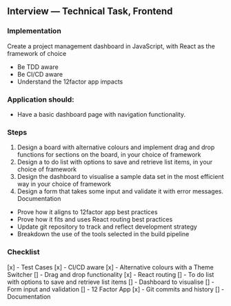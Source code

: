 Interview — Technical Task, Frontend
---
### Implementation

Create a project management dashboard in JavaScript, with React as the framework of choice
* Be TDD aware
* Be CI/CD aware
* Understand the 12factor app impacts

### Application should:
* Have a basic dashboard page with navigation functionality.

### Steps
1. Design a board with alternative colours and implement drag and drop functions for sections on the
board, in your choice of framework
2. Design a to do list with options to save and retrieve list items, in your choice of framework
3. Design the dashboard to visualise a sample data set in the most efficient way in your choice of
framework
4. Design a form that takes some input and validate it with error messages.
Documentation

* Prove how it aligns to 12factor app best practices
* Prove how it fits and uses React routing best practices
* Update git repository to track and reflect development strategy
* Breakdown the use of the tools selected in the build pipeline

### Checklist
[x] - Test Cases
[x] - CI/CD aware
[x] - Alternative colours with a Theme Switcher
[] - Drag and drop functionality
[x] - React routing
[] - To do list with options to save and retrieve list items
[] - Dashboard to visualise
[] - Form input and validation
[] - 12 Factor App
[x] - Git commits and history
[] - Documentation

